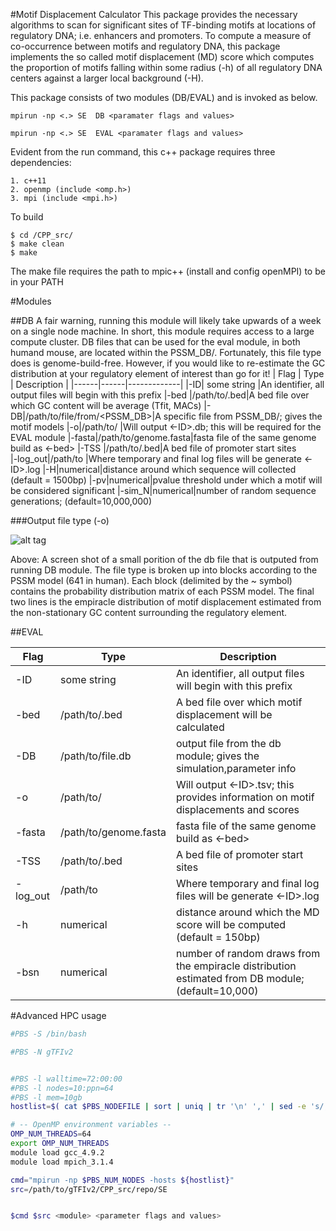 #Motif Displacement Calculator
This package provides the necessary algorithms to scan for significant sites of TF-binding motifs at locations of regulatory DNA; i.e. enhancers and promoters. To compute a measure of co-occurrence between motifs and regulatory DNA, this package implements the so called motif displacement (MD) score which computes the proportion of motifs falling within some radius (-h) of all regulatory DNA centers against a larger local background (-H). 

This package consists of two modules (DB/EVAL) and is invoked as below.

```
mpirun -np <.> SE  DB <paramater flags and values>

mpirun -np <.> SE  EVAL <paramater flags and values> 
```

Evident from the run command, this c++ package requires three dependencies:

```
1. c++11
2. openmp (include <omp.h>)
3. mpi (include <mpi.h>)
```

To build 

```
$ cd /CPP_src/
$ make clean
$ make
```

The make file requires the path to mpic++ (install and config openMPI) to be in your PATH 


#Modules

##DB
A fair warning, running this module will likely take upwards of a week on a single node machine. In short, this module requires access to a large compute cluster. DB files that can be used for the eval module, in both humand mouse, are located within the PSSM_DB/. Fortunately, this file type does is genome-build-free. However, if you would like to re-estimate the GC distribution at your regulatory element of interest than go for it! 
| Flag | Type | Description |
|------|------|-------------| 
|-ID| some string |An identifier, all output files will begin with this prefix
|-bed  |/path/to/.bed|A bed file over which GC content will be average (Tfit, MACs) 
|-DB|/path/to/file/from/<PSSM_DB>|A specific file from PSSM_DB/; gives the motif models
|-o|/path/to/ |Will output <-ID>.db; this will be required for the EVAL module
|-fasta|/path/to/genome.fasta|fasta file of the same genome build as <-bed> 
|-TSS  |/path/to/.bed|A bed file of promoter start sites  
|-log_out|/path/to |Where temporary and final log files will be generate <-ID>.log
|-H|numerical|distance around which sequence will collected (default = 1500bp)
|-pv|numerical|pvalue threshold under which a motif will be considered significant
|-sim_N|numerical|number of random sequence generations; (default=10,000,000)

###Output file type (-o)

![alt tag](https://github.com/azofeifa/gTFIv2/blob/master/images/ChIP_signal_clustering_chromHMM.png)

Above: A screen shot of a small porition of the db file that is outputed from running DB module. The file type is broken up into blocks according to the PSSM model (641 in human).  Each block (delimited by the ~ symbol) contains the probability distribution matrix of each PSSM model. The final two lines is the empiracle distribution of motif displacement estimated from the non-stationary GC content surrounding the regulatory element.  

##EVAL

| Flag | Type | Description |
|------|------|-------------|
|-ID| some string |An identifier, all output files will begin with this prefix
|-bed  |/path/to/.bed|A bed file over which motif displacement will be calculated
|-DB|/path/to/file.db|output file from the db module; gives the simulation,parameter info
|-o|/path/to/ |Will output <-ID>.tsv; this provides information on motif displacements and scores
|-fasta|/path/to/genome.fasta|fasta file of the same genome build as <-bed>
|-TSS  |/path/to/.bed|A bed file of promoter start sites
|-log_out|/path/to |Where temporary and final log files will be generate <-ID>.log
|-h|numerical|distance around which the MD score will be computed (default = 150bp)
|-bsn|numerical|number of random draws from the empiracle distribution estimated from DB module; (default=10,000)




#Advanced HPC usage

```bash
#PBS -S /bin/bash

#PBS -N gTFIv2


#PBS -l walltime=72:00:00
#PBS -l nodes=10:ppn=64
#PBS -l mem=10gb
hostlist=$( cat $PBS_NODEFILE | sort | uniq | tr '\n' ',' | sed -e 's/,$//' )

# -- OpenMP environment variables --
OMP_NUM_THREADS=64
export OMP_NUM_THREADS
module load gcc_4.9.2
module load mpich_3.1.4

cmd="mpirun -np $PBS_NUM_NODES -hosts ${hostlist}"
src=/path/to/gTFIv2/CPP_src/repo/SE


$cmd $src <module> <parameter flags and values>

```


